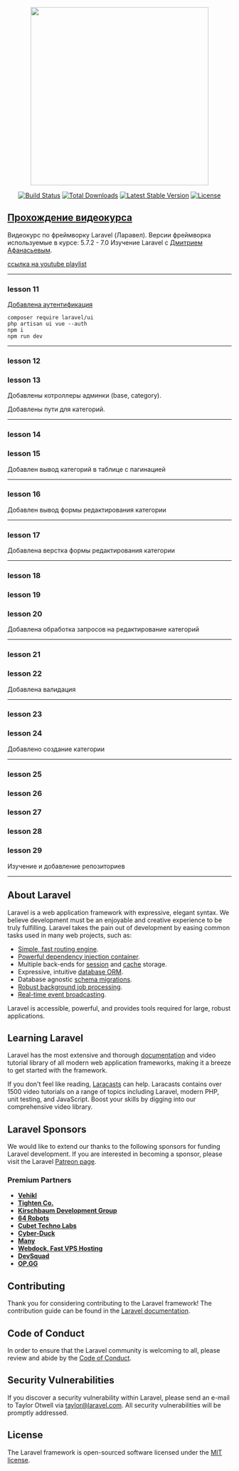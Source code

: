 <p align="center"><a href="https://laravel.com" target="_blank"><img src="https://raw.githubusercontent.com/laravel/art/master/logo-lockup/5%20SVG/2%20CMYK/1%20Full%20Color/laravel-logolockup-cmyk-red.svg" width="400"></a></p>

<p align="center">
<a href="https://travis-ci.org/laravel/framework"><img src="https://travis-ci.org/laravel/framework.svg" alt="Build Status"></a>
<a href="https://packagist.org/packages/laravel/framework"><img src="https://poser.pugx.org/laravel/framework/d/total.svg" alt="Total Downloads"></a>
<a href="https://packagist.org/packages/laravel/framework"><img src="https://poser.pugx.org/laravel/framework/v/stable.svg" alt="Latest Stable Version"></a>
<a href="https://packagist.org/packages/laravel/framework"><img src="https://poser.pugx.org/laravel/framework/license.svg" alt="License"></a>
</p>

## [Прохождение видеокурса](https://www.youtube.com/playlist?list=PLoonZ8wII66iP0fJPHhkLXa3k7CMef9ak)

Видеокурс по фреймворку Laravel (Ларавел). 
Версии фреймворка используемые в курсе: 5.7.2 - 7.0
Изучение Laravel с [Дмитрием Афанасьевым](https://www.youtube.com/c/DmitryAfanasyev).

[ссылка на youtube playlist](https://www.youtube.com/playlist?list=PLoonZ8wII66iP0fJPHhkLXa3k7CMef9ak)


---
### lesson 11

[Добавлена аутентификация](https://laravel.com/docs/7.x/authentication)
```
composer require laravel/ui
php artisan ui vue --auth
npm i
npm run dev
```

---
### lesson 12
### lesson 13

Добавлены котроллеры админки (base, category).

Добавлены пути для категорий.

---
### lesson 14
### lesson 15

Добавлен вывод категорий в таблице с пагинацией

---
### lesson 16

Добавлен вывод формы редактирования категории

---
### lesson 17

Добавлена верстка формы редактирования категории

---
### lesson 18
### lesson 19
### lesson 20

Добавлена обработка запросов на редактирование категорий

---
### lesson 21
### lesson 22

Добавлена валидация

---
### lesson 23
### lesson 24

Добавлено создание категории

---
### lesson 25
### lesson 26
### lesson 27
### lesson 28
### lesson 29

Изучение и добавление репозиториев

---
## About Laravel

Laravel is a web application framework with expressive, elegant syntax. We believe development must be an enjoyable and creative experience to be truly fulfilling. Laravel takes the pain out of development by easing common tasks used in many web projects, such as:

- [Simple, fast routing engine](https://laravel.com/docs/routing).
- [Powerful dependency injection container](https://laravel.com/docs/container).
- Multiple back-ends for [session](https://laravel.com/docs/session) and [cache](https://laravel.com/docs/cache) storage.
- Expressive, intuitive [database ORM](https://laravel.com/docs/eloquent).
- Database agnostic [schema migrations](https://laravel.com/docs/migrations).
- [Robust background job processing](https://laravel.com/docs/queues).
- [Real-time event broadcasting](https://laravel.com/docs/broadcasting).

Laravel is accessible, powerful, and provides tools required for large, robust applications.

## Learning Laravel

Laravel has the most extensive and thorough [documentation](https://laravel.com/docs) and video tutorial library of all modern web application frameworks, making it a breeze to get started with the framework.

If you don't feel like reading, [Laracasts](https://laracasts.com) can help. Laracasts contains over 1500 video tutorials on a range of topics including Laravel, modern PHP, unit testing, and JavaScript. Boost your skills by digging into our comprehensive video library.

## Laravel Sponsors

We would like to extend our thanks to the following sponsors for funding Laravel development. If you are interested in becoming a sponsor, please visit the Laravel [Patreon page](https://patreon.com/taylorotwell).

### Premium Partners

- **[Vehikl](https://vehikl.com/)**
- **[Tighten Co.](https://tighten.co)**
- **[Kirschbaum Development Group](https://kirschbaumdevelopment.com)**
- **[64 Robots](https://64robots.com)**
- **[Cubet Techno Labs](https://cubettech.com)**
- **[Cyber-Duck](https://cyber-duck.co.uk)**
- **[Many](https://www.many.co.uk)**
- **[Webdock, Fast VPS Hosting](https://www.webdock.io/en)**
- **[DevSquad](https://devsquad.com)**
- **[OP.GG](https://op.gg)**

## Contributing

Thank you for considering contributing to the Laravel framework! The contribution guide can be found in the [Laravel documentation](https://laravel.com/docs/contributions).

## Code of Conduct

In order to ensure that the Laravel community is welcoming to all, please review and abide by the [Code of Conduct](https://laravel.com/docs/contributions#code-of-conduct).

## Security Vulnerabilities

If you discover a security vulnerability within Laravel, please send an e-mail to Taylor Otwell via [taylor@laravel.com](mailto:taylor@laravel.com). All security vulnerabilities will be promptly addressed.

## License

The Laravel framework is open-sourced software licensed under the [MIT license](https://opensource.org/licenses/MIT).
